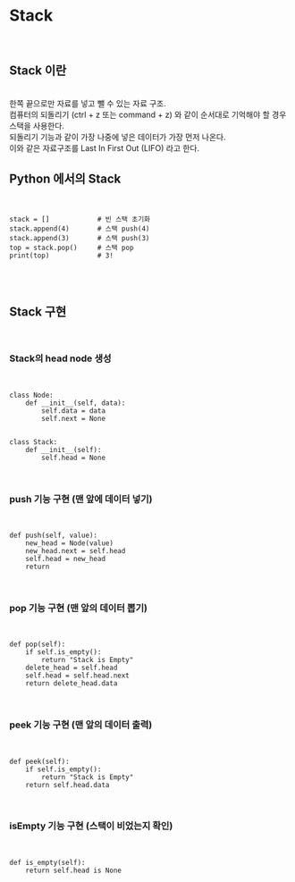 # Stack 


<br>

## Stack 이란
<br>
한쪽 끝으로만 자료를 넣고 뺄 수 있는 자료 구조.<br>
컴퓨터의 되돌리기 (ctrl + z 또는 command + z) 와 같이 순서대로 기억해야 할 경우 스택을 사용한다.<br>
되돌리기 기능과 같이 가장 나중에 넣은 데이터가 가장 먼저 나온다.<br>
이와 같은 자료구조를 Last In First Out (LIFO) 라고 한다.

<br>


## Python 에서의 Stack
<br>

```
stack = []            # 빈 스택 초기화
stack.append(4)       # 스택 push(4)
stack.append(3)       # 스택 push(3)
top = stack.pop()     # 스택 pop
print(top)            # 3!
```
<br><br>


## Stack 구현
<br>

### Stack의 head node 생성
<br>

```
class Node:
    def __init__(self, data):
        self.data = data
        self.next = None


class Stack:
    def __init__(self):
        self.head = None
```
<br>

### push 기능 구현 (맨 앞에 데이터 넣기)
<br>

```
def push(self, value):
    new_head = Node(value)
    new_head.next = self.head
    self.head = new_head
    return
```

<br>

### pop 기능 구현 (맨 앞의 데이터 뽑기)
<br>

```
def pop(self):
    if self.is_empty():
        return "Stack is Empty"
    delete_head = self.head
    self.head = self.head.next
    return delete_head.data
```
<br>

### peek 기능 구현 (맨 앞의 데이터 출력)
<br>

```
def peek(self):
    if self.is_empty():
        return "Stack is Empty"
    return self.head.data
```
<br>

### isEmpty 기능 구현 (스택이 비었는지 확인)
<br>

```
def is_empty(self):
    return self.head is None
```

